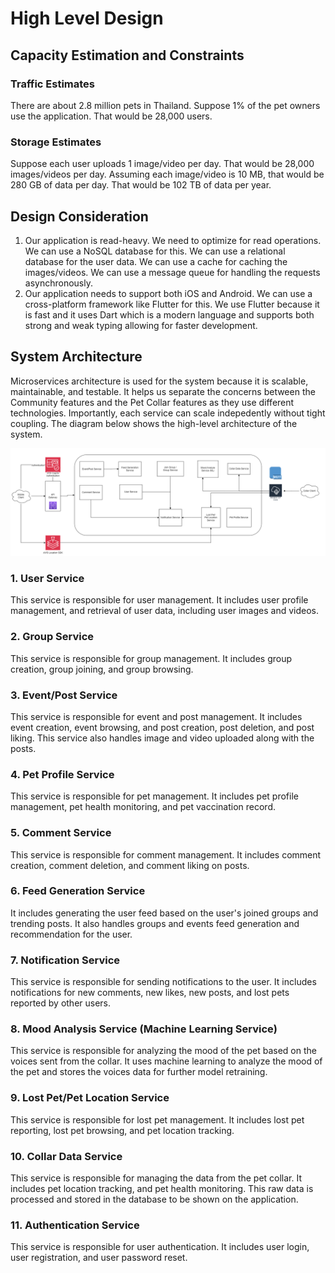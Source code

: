 # High Level Design

## Capacity Estimation and Constraints

### Traffic Estimates

There are about 2.8 million pets in Thailand. Suppose 1% of the pet owners use the application. That would be 28,000 users.


### Storage Estimates

Suppose each user uploads 1 image/video per day. That would be 28,000 images/videos per day.
Assuming each image/video is 10 MB, that would be 280 GB of data per day. That would be 102 TB of data per year.

## Design Consideration

1. Our application is read-heavy. We need to optimize for read operations. We can use a NoSQL database for this. We can use a relational database for the user data. We can use a cache for caching the images/videos. We can use a message queue for handling the requests asynchronously.
2. Our application needs to support both iOS and Android. We can use a cross-platform framework like Flutter for this. We use Flutter because it is fast and it uses Dart which is a modern language and supports both strong and weak typing allowing for faster development.

## System Architecture

Microservices architecture is used for the system because it is scalable, maintainable, and testable. It helps us separate the concerns between the Community features and the Pet Collar features as they use different technologies. Importantly, each service can scale indepedently without tight coupling. The diagram below shows the high-level architecture of the system.

![Microservice Architecture Diagram of PettySync](./img/microservice.png)

### 1. User Service

This service is responsible for user management. It includes user profile management, and retrieval of user data, including user images and videos. 

### 2. Group Service

This service is responsible for group management. It includes group creation, group joining, and group browsing.

### 3. Event/Post Service

This service is responsible for event and post management. It includes event creation, event browsing, and post creation, post deletion, and post liking. This service also handles image and video uploaded along with the posts.


### 4. Pet Profile Service

This service is responsible for pet management. It includes pet profile management, pet health monitoring, and pet vaccination record.

### 5. Comment Service

This service is responsible for comment management. It includes comment creation, comment deletion, and comment liking on posts.

### 6. Feed Generation Service

It includes generating the user feed based on the user's joined groups and trending posts. It also handles groups and events feed generation and recommendation for the user.

### 7. Notification Service

This service is responsible for sending notifications to the user. It includes notifications for new comments, new likes, new posts, and lost pets reported by other users.

### 8. Mood Analysis Service (Machine Learning Service)

This service is responsible for analyzing the mood of the pet based on the voices sent from the collar. It uses machine learning to analyze the mood of the pet and stores the voices data for further model retraining.

### 9. Lost Pet/Pet Location Service    

This service is responsible for lost pet management. It includes lost pet reporting, lost pet browsing, and pet location tracking.

### 10.  Collar Data Service

This service is responsible for managing the data from the pet collar. It includes pet location tracking, and pet health monitoring. This raw data is processed and stored in the database to be shown on the application. 

### 11. Authentication Service

This service is responsible for user authentication. It includes user login, user registration, and user password reset.

